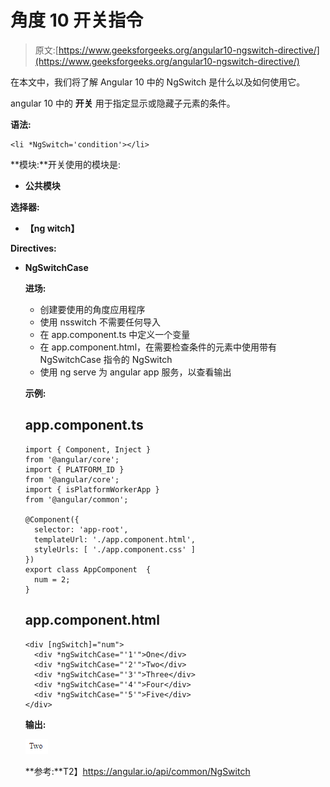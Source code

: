 # 角度 10 开关指令

> 原文:[https://www.geeksforgeeks.org/angular10-ngswitch-directive/](https://www.geeksforgeeks.org/angular10-ngswitch-directive/)

在本文中，我们将了解 Angular 10 中的 NgSwitch 是什么以及如何使用它。

angular 10 中的 **开关** 用于指定显示或隐藏子元素的条件。

**语法:**

```
<li *NgSwitch='condition'></li>
```

**模块:**开关使用的模块是:

*   **公共模块**

**选择器:**

*   **【ng witch】**

**Directives:**

*   **NgSwitchCase**

    **进场:**

    *   创建要使用的角度应用程序
    *   使用 nsswitch 不需要任何导入
    *   在 app.component.ts 中定义一个变量
    *   在 app.component.html，在需要检查条件的元素中使用带有 NgSwitchCase 指令的 NgSwitch
    *   使用 ng serve 为 angular app 服务，以查看输出

    **示例:**

    ## app.component.ts

    ```
    import { Component, Inject } 
    from '@angular/core';
    import { PLATFORM_ID } 
    from '@angular/core';
    import { isPlatformWorkerApp } 
    from '@angular/common';

    @Component({
      selector: 'app-root',
      templateUrl: './app.component.html',
      styleUrls: [ './app.component.css' ]
    })
    export class AppComponent  {
      num = 2;
    }
    ```

    ## app.component.html

    ```
    <div [ngSwitch]="num">
      <div *ngSwitchCase="'1'">One</div>
      <div *ngSwitchCase="'2'">Two</div>
      <div *ngSwitchCase="'3'">Three</div>
      <div *ngSwitchCase="'4'">Four</div>
      <div *ngSwitchCase="'5'">Five</div>
    </div>
    ```

    **输出:**

    ![](img/146db0aeca1e390c9f38b8c589b21516.png)

    **参考:**T2】https://angular.io/api/common/NgSwitch